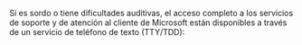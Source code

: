 <Token xmlns:xlink="http://www.w3.org/1999/xlink">Si es sordo o tiene dificultades auditivas, el acceso completo a los servicios de soporte y de atención al cliente de Microsoft están disponibles a través de un servicio de teléfono de texto (TTY/TDD):</Token>

<!--HONumber=May16_HO1-->


